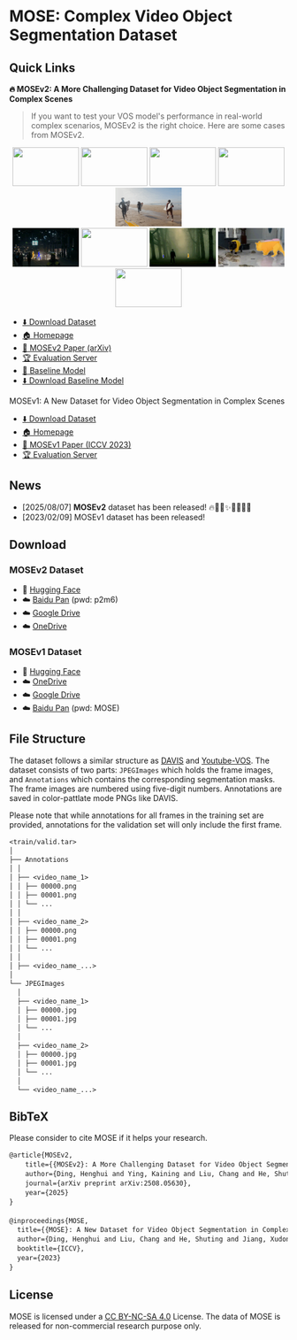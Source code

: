 # MOSE: Complex Video Object Segmentation Dataset

## Quick Links

**🔥 MOSEv2: A More Challenging Dataset for Video Object Segmentation in Complex Scenes** 



> If you want to test your VOS model's performance in real-world complex scenarios, MOSEv2 is the right choice. Here are some cases from MOSEv2.
<div align="center">
  <img src="assets/mosev2/1.gif" width="120px" height="70px"/>
  <img src="assets/mosev2/2.gif" width="120px" height="70px" />
  <img src="assets/mosev2/3.gif" width="120px" height="70px" />
  <img src="assets/mosev2/4.gif" width="120px" height="70px" />
  <img src="assets/mosev2/5.gif" width="120px" height="70px" />
</div>

<div align="center">
  <img src="assets/mosev2/6.gif" width="120px" height="70px" />
  <img src="assets/mosev2/7.gif" width="120px" height="70px" />
  <img src="assets/mosev2/8.gif" width="120px" height="70px" />
  <img src="assets/mosev2/9.gif" width="120px" height="70px" />
  <img src="assets/mosev2/10.gif" width="120px" height="70px" />
</div>

- [⬇️ Download Dataset](#mosev2-dataset)
- [🏠 Homepage](https://mose.video)
- [📄 MOSEv2 Paper (arXiv)](https://arxiv.org/abs/2508.05630)
- [🏆 Evaluation Server](https://www.codabench.org/competitions/10062/)
- [🤖 Baseline Model](MOSEv2)
- [⬇️ Download Baseline Model](https://huggingface.co/FudanCVL/MOSEv2_baseline)

MOSEv1: A New Dataset for Video Object Segmentation in Complex Scenes
- [⬇️ Download Dataset](#mosev1-dataset)
- [🏠 Homepage](https://mose.video/MOSEv1/)
- [📄 MOSEv1 Paper (ICCV 2023)](https://arxiv.org/abs/2302.01872)
- [🏆 Evaluation Server](https://codalab.lisn.upsaclay.fr/competitions/10703)

## News

- [2025/08/07] **MOSEv2** dataset has been released! 🔥🎉🚀✨🎊🌟💫🎈
- [2023/02/09] MOSEv1 dataset has been released!

## Download

### MOSEv2 Dataset
- 🤗 [Hugging Face](https://huggingface.co/datasets/FudanCVL/MOSEv2)
- ☁️ [Baidu Pan](https://pan.baidu.com/s/1QWzovOubI0Uvr2gEQChy7Q?pwd=p2m6) (pwd: p2m6)
- ☁️ [Google Drive](https://drive.google.com/drive/folders/1tb6duuZPrjfuHVvJLcWXItsqde3fup4n?usp=drive_link)
- ☁️ [OneDrive](https://1drv.ms/f/c/c2b61e01a0e33ea5/EvcaVXmxT0FCvkZOOa2fXvEBCwEhhwlNJt5jDdM2LMV59w?e=xSLFTf)

### MOSEv1 Dataset
 - 🤗 [Hugging Face](https://huggingface.co/datasets/FudanCVL/MOSE)
 - ☁️ [OneDrive](https://entuedu-my.sharepoint.com/:f:/g/personal/liuc0058_e_ntu_edu_sg/EjXSfDF7QEZApAVpFJ5rfdABkHCf0k2Va6VDfUy7rpabNw?e=9BVkrz)
 - ☁️ [Google Drive](https://drive.google.com/drive/folders/1vChKHzbboP1k6wd6t95guxxURW3nIXBe?usp=sharing)
 - ☁️ [Baidu Pan](https://pan.baidu.com/s/116p3tQsUqObem8G8FOJ7cA) (pwd: MOSE)


## File Structure

The dataset follows a similar structure as [DAVIS](https://davischallenge.org/) and [Youtube-VOS](https://youtube-vos.org/). The dataset consists of two parts: `JPEGImages` which holds the frame images, and `Annotations` which contains the corresponding segmentation masks. The frame images are numbered using five-digit numbers. Annotations are saved in color-pattlate mode PNGs like DAVIS.

Please note that while annotations for all frames in the training set are provided, annotations for the validation set will only include the first frame.

```
<train/valid.tar>
│
├── Annotations
│ │ 
│ ├── <video_name_1>
│ │ ├── 00000.png
│ │ ├── 00001.png
│ │ └── ...
│ │ 
│ ├── <video_name_2>
│ │ ├── 00000.png
│ │ ├── 00001.png
│ │ └── ...
│ │ 
│ ├── <video_name_...>
│ 
└── JPEGImages
  │ 
  ├── <video_name_1>
  │ ├── 00000.jpg
  │ ├── 00001.jpg
  │ └── ...
  │ 
  ├── <video_name_2>
  │ ├── 00000.jpg
  │ ├── 00001.jpg
  │ └── ...
  │ 
  └── <video_name_...>

```

## BibTeX
Please consider to cite MOSE if it helps your research.

```latex
@article{MOSEv2,
    title={{MOSEv2}: A More Challenging Dataset for Video Object Segmentation in Complex Scenes},
    author={Ding, Henghui and Ying, Kaining and Liu, Chang and He, Shuting and Jiang, Xudong and Jiang, Yu-Gang and Torr, Philip HS and Bai, Song},
    journal={arXiv preprint arXiv:2508.05630},
    year={2025}
}

@inproceedings{MOSE,
  title={{MOSE}: A New Dataset for Video Object Segmentation in Complex Scenes},
  author={Ding, Henghui and Liu, Chang and He, Shuting and Jiang, Xudong and Torr, Philip HS and Bai, Song},
  booktitle={ICCV},
  year={2023}
}
```

## License
MOSE is licensed under a [CC BY-NC-SA 4.0](https://creativecommons.org/licenses/by-nc-sa/4.0/) License. The data of MOSE is released for non-commercial research purpose only.
